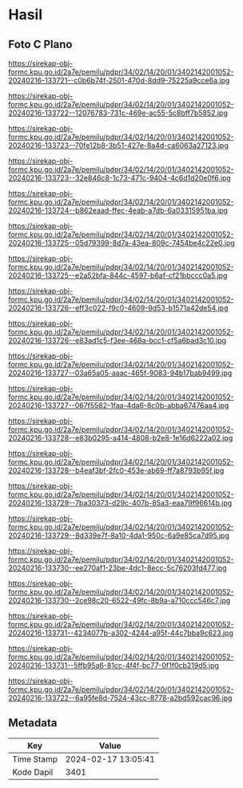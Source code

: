 # Hasil

## Foto C Plano

https://sirekap-obj-formc.kpu.go.id/2a7e/pemilu/pdpr/34/02/14/20/01/3402142001052-20240216-133721--c0b6b74f-2501-470d-8dd9-75225a9cce6a.jpg

https://sirekap-obj-formc.kpu.go.id/2a7e/pemilu/pdpr/34/02/14/20/01/3402142001052-20240216-133722--12076783-731c-469e-ac55-5c8bff7b5852.jpg

https://sirekap-obj-formc.kpu.go.id/2a7e/pemilu/pdpr/34/02/14/20/01/3402142001052-20240216-133723--70fe12b8-3b51-427e-8a4d-ca6063a27123.jpg

https://sirekap-obj-formc.kpu.go.id/2a7e/pemilu/pdpr/34/02/14/20/01/3402142001052-20240216-133723--32e846c8-1c73-471c-9404-4c6d1d20e0f6.jpg

https://sirekap-obj-formc.kpu.go.id/2a7e/pemilu/pdpr/34/02/14/20/01/3402142001052-20240216-133724--b862eaad-ffec-4eab-a7db-6a03315951ba.jpg

https://sirekap-obj-formc.kpu.go.id/2a7e/pemilu/pdpr/34/02/14/20/01/3402142001052-20240216-133725--05d79399-8d7a-43ea-809c-7454be4c22e0.jpg

https://sirekap-obj-formc.kpu.go.id/2a7e/pemilu/pdpr/34/02/14/20/01/3402142001052-20240216-133725--e2a52bfa-844c-4597-b6af-cf21bbccc0a5.jpg

https://sirekap-obj-formc.kpu.go.id/2a7e/pemilu/pdpr/34/02/14/20/01/3402142001052-20240216-133726--eff3c022-f9c0-4609-9d53-b1571a42de54.jpg

https://sirekap-obj-formc.kpu.go.id/2a7e/pemilu/pdpr/34/02/14/20/01/3402142001052-20240216-133726--e83ad1c5-f3ee-468a-bcc1-cf5a6bad3c10.jpg

https://sirekap-obj-formc.kpu.go.id/2a7e/pemilu/pdpr/34/02/14/20/01/3402142001052-20240216-133727--03a65a05-aaac-465f-9083-94b17bab9499.jpg

https://sirekap-obj-formc.kpu.go.id/2a7e/pemilu/pdpr/34/02/14/20/01/3402142001052-20240216-133727--067f5582-1faa-4da6-8c0b-abba67476aa4.jpg

https://sirekap-obj-formc.kpu.go.id/2a7e/pemilu/pdpr/34/02/14/20/01/3402142001052-20240216-133728--e83b0295-a414-4808-b2e8-1e16d6222a02.jpg

https://sirekap-obj-formc.kpu.go.id/2a7e/pemilu/pdpr/34/02/14/20/01/3402142001052-20240216-133728--b4eaf3bf-2fc0-453e-ab69-ff7a8793b95f.jpg

https://sirekap-obj-formc.kpu.go.id/2a7e/pemilu/pdpr/34/02/14/20/01/3402142001052-20240216-133729--7ba30373-d29c-407b-85a3-eaa79f96614b.jpg

https://sirekap-obj-formc.kpu.go.id/2a7e/pemilu/pdpr/34/02/14/20/01/3402142001052-20240216-133729--8d339e7f-8a10-4da1-950c-6a9e85ca7d95.jpg

https://sirekap-obj-formc.kpu.go.id/2a7e/pemilu/pdpr/34/02/14/20/01/3402142001052-20240216-133730--ee270af1-23be-4dc1-8ecc-5c76203fd477.jpg

https://sirekap-obj-formc.kpu.go.id/2a7e/pemilu/pdpr/34/02/14/20/01/3402142001052-20240216-133730--2ce98c20-6522-49fc-8b9a-a710ccc546c7.jpg

https://sirekap-obj-formc.kpu.go.id/2a7e/pemilu/pdpr/34/02/14/20/01/3402142001052-20240216-133731--4234077b-a302-4244-a95f-44c7bba9c623.jpg

https://sirekap-obj-formc.kpu.go.id/2a7e/pemilu/pdpr/34/02/14/20/01/3402142001052-20240216-133731--5ffb95a6-81cc-4f4f-bc77-0f1f0cb219d5.jpg

https://sirekap-obj-formc.kpu.go.id/2a7e/pemilu/pdpr/34/02/14/20/01/3402142001052-20240216-133722--6a95fe8d-7524-43cc-8778-a2bd592cac96.jpg


## Metadata

| Key        | Value               |
| ---------- | ------------------- |
| Time Stamp | 2024-02-17 13:05:41 |
| Kode Dapil | 3401                |



